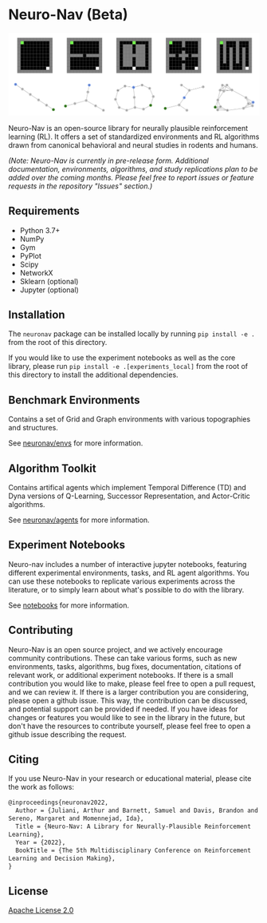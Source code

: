 # Neuro-Nav (Beta)

![Example environments](/images/banner.png)

Neuro-Nav is an open-source library for neurally plausible reinforcement learning (RL). It offers a set of standardized environments and RL algorithms drawn from canonical behavioral and neural studies in rodents and humans. 

*(Note: Neuro-Nav is currently in pre-release form. Additional documentation, environments, algorithms, and study replications plan to be added over the coming months. Please feel free to report issues or feature requests in the repository "Issues" section.)*

## Requirements

* Python 3.7+
* NumPy
* Gym
* PyPlot
* Scipy
* NetworkX
* Sklearn (optional)
* Jupyter (optional)

## Installation

The `neuronav` package can be installed locally by running `pip install -e .` from the root of this directory.

If you would like to use the experiment notebooks as well as the core library, please run `pip install -e .[experiments_local]` from the root of this directory to install the additional dependencies.

## Benchmark Environments

Contains a set of Grid and Graph environments with various topographies and structures.

See [neuronav/envs](./neuronav/envs) for more information.

## Algorithm Toolkit

Contains artifical agents which implement Temporal Difference (TD) and Dyna versions of Q-Learning, Successor Representation, and Actor-Critic algorithms.

See [neuronav/agents](./neuronav/agents) for more information.

## Experiment Notebooks

Neuro-nav includes a number of interactive jupyter notebooks, featuring different experimental environments, tasks, and RL agent algorithms. You can use these notebooks to replicate various experiments across the literature, or to simply learn about what's possible to do with the library.

See [notebooks](./notebooks) for more information.

## Contributing

Neuro-Nav is an open source project, and we actively encourage community contributions. 
These can take various forms, such as new environments, tasks, algorithms, bug fixes, documentation, citations of relevant work, or additional experiment notebooks. 
If there is a small contribution you would like to make, please feel free to open a pull request, and we can review it. 
If there is a larger contribution you are considering, please open a github issue. This way, the contribution can be discussed, and potential support can be provided if needed. 
If you have ideas for changes or features you would like to see in the library in the future, but don't have the resources to contribute yourself, please feel free to open a github issue describing the request.

## Citing

If you use Neuro-Nav in your research or educational material, please cite the work as follows:

```
@inproceedings{neuronav2022,
  Author = {Juliani, Arthur and Barnett, Samuel and Davis, Brandon and Sereno, Margaret and Momennejad, Ida},
  Title = {Neuro-Nav: A Library for Neurally-Plausible Reinforcement Learning},
  Year = {2022},
  BookTitle = {The 5th Multidisciplinary Conference on Reinforcement Learning and Decision Making},
}
```

## License

[Apache License 2.0](./LICENSE.md)
